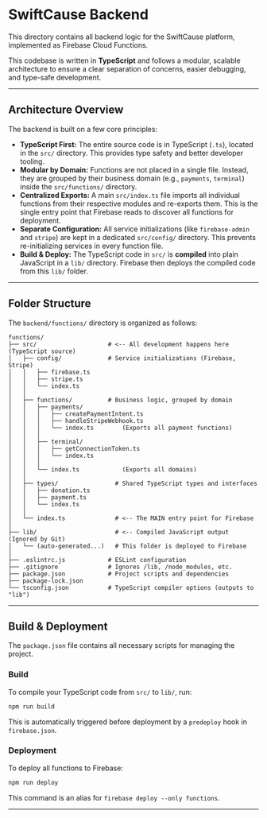 # SwiftCause Backend

This directory contains all backend logic for the SwiftCause platform, implemented as Firebase Cloud Functions.

This codebase is written in **TypeScript** and follows a modular, scalable architecture to ensure a clear separation of concerns, easier debugging, and type-safe development.

-----

## Architecture Overview

The backend is built on a few core principles:

  * **TypeScript First:** The entire source code is in TypeScript (`.ts`), located in the `src/` directory. This provides type safety and better developer tooling.
  * **Modular by Domain:** Functions are not placed in a single file. Instead, they are grouped by their business domain (e.g., `payments`, `terminal`) inside the `src/functions/` directory.
  * **Centralized Exports:** A main `src/index.ts` file imports all individual functions from their respective modules and re-exports them. This is the single entry point that Firebase reads to discover all functions for deployment.
  * **Separate Configuration:** All service initializations (like `firebase-admin` and `stripe`) are kept in a dedicated `src/config/` directory. This prevents re-initializing services in every function file.
  * **Build & Deploy:** The TypeScript code in `src/` is **compiled** into plain JavaScript in a `lib/` directory. Firebase then deploys the compiled code from this `lib/` folder.

-----

## Folder Structure

The `backend/functions/` directory is organized as follows:

```
functions/
├── src/                    # <-- All development happens here (TypeScript source)
│   ├── config/             # Service initializations (Firebase, Stripe)
│   │   ├── firebase.ts
│   │   ├── stripe.ts
│   │   └── index.ts
│   │
│   ├── functions/          # Business logic, grouped by domain
│   │   ├── payments/
│   │   │   ├── createPaymentIntent.ts
│   │   │   ├── handleStripeWebhook.ts
│   │   │   └── index.ts        (Exports all payment functions)
│   │   │
│   │   ├── terminal/
│   │   │   ├── getConnectionToken.ts
│   │   │   └── index.ts
│   │   │
│   │   └── index.ts            (Exports all domains)
│   │
│   ├── types/                # Shared TypeScript types and interfaces
│   │   ├── donation.ts
│   │   ├── payment.ts
│   │   └── index.ts
│   │
│   └── index.ts              # <-- The MAIN entry point for Firebase
│
├── lib/                      # <-- Compiled JavaScript output (Ignored by Git)
│   └── (auto-generated...)   # This folder is deployed to Firebase
│
├── .eslintrc.js            # ESLint configuration
├── .gitignore              # Ignores /lib, /node_modules, etc.
├── package.json            # Project scripts and dependencies
├── package-lock.json
└── tsconfig.json           # TypeScript compiler options (outputs to "lib")
```

-----

## Build & Deployment

The `package.json` file contains all necessary scripts for managing the project.

### Build

To compile your TypeScript code from `src/` to `lib/`, run:

```bash
npm run build
```

This is automatically triggered before deployment by a `predeploy` hook in `firebase.json`.

### Deployment

To deploy all functions to Firebase:

```bash
npm run deploy
```

This command is an alias for `firebase deploy --only functions`.

-----
